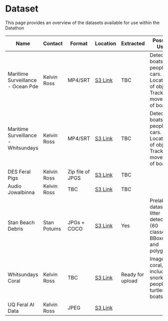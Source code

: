 # Dataset
This page provides an overview of the datasets available for use within the Datathon

| Name | Contact | Format | Location | Extracted | Possible Uses|
|------|---------|--------|----------|-----------|--------------|
| Maritime Surveillance - Ocean Pde | Kelvin Ross | MP4/SRT | [S3 Link](https://s3.console.aws.amazon.com/s3/buckets/indigenous-datathon-23-datasets?region=ap-southeast-2&prefix=maritime-surveillance/ocean-pde/&showversions=false) | TBC | Detect boats, people, cars.  Location of object.  Track movement of boats.| 
| Maritime Surveillance - Whitsundays | Kelvin Ross | MP4/SRT | [S3 Link](https://s3.console.aws.amazon.com/s3/buckets/indigenous-datathon-23-datasets?region=ap-southeast-2&prefix=maritime-surveillance/whitsundays/&showversions=false) | TBC | Detect boats, people, cars.  Location of object.  Track movement of boats.|
| DES Feral Pigs | Kelvin Ross | Zip file of JPGS | [S3 Link](https://s3.console.aws.amazon.com/s3/buckets/indigenous-datathon-23-datasets?region=ap-southeast-2&prefix=feral-pigs/&showversions=false) | TBC |  |
| Audio Jowalbinna | Kelvin Ross | TBC | [S3 Link](https://s3.console.aws.amazon.com/s3/buckets/indigenous-datathon-23-datasets?region=ap-southeast-2&prefix=audio-jowalbinna/&showversions=false) | TBC |  |
| Stan Beach Debris | Stan Potums | JPGs + COCO | [S3 Link](https://s3.console.aws.amazon.com/s3/buckets/indigenous-datathon-23-datasets?region=ap-southeast-2&prefix=TACO/&showversions=false) | Yes | Prelabelled dataset for litter detection (60 classes, BBoxes and polygons) |
| Whitsundays Coral | Kelvin Ross | TBC | [S3 Link](https://s3.console.aws.amazon.com/s3/buckets/indigenous-datathon-23-datasets?region=ap-southeast-2&prefix=whitsundays-coral/&showversions=false) | Ready for upload | Images of coral, also includes snorkelling people, turtles, boats |
| UQ Feral AI Data | Kelvin Ross | JPEG | [S3 Link](https://s3.console.aws.amazon.com/s3/buckets/indigenous-datathon-23-datasets?region=ap-southeast-2&prefix=feral_ai/&showversions=false) | | | 